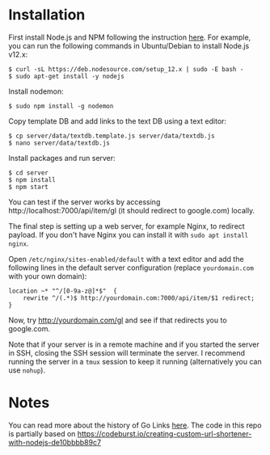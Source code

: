# Installation

First install Node.js and NPM following the instruction [here](https://github.com/nodesource/distributions/blob/master/README.md).
For example, you can run the following commands in Ubuntu/Debian to install Node.js v12.x:
```
$ curl -sL https://deb.nodesource.com/setup_12.x | sudo -E bash -
$ sudo apt-get install -y nodejs
```

Install nodemon:
```
$ sudo npm install -g nodemon
```

Copy template DB and add links to the text DB using a text editor:
```
$ cp server/data/textdb.template.js server/data/textdb.js
$ nano server/data/textdb.js
```

Install packages and run server:
```
$ cd server
$ npm install
$ npm start
```

You can test if the server works by accessing http://localhost:7000/api/item/gl (it should redirect to google.com) locally.

The final step is setting up a web server, for example Nginx, to redirect payload. If you don't have Nginx you can install it with `sudo apt install nginx`.

Open `/etc/nginx/sites-enabled/default` with a text editor and add the following lines
in the default server configuration (replace `yourdomain.com` with your own domain):
```
location ~* "^/[0-9a-z@]*$"  {
    rewrite ^/(.*)$ http://yourdomain.com:7000/api/item/$1 redirect;
}
```

Now, try http://yourdomain.com/gl and see if that redirects you to google.com.

Note that if your server is in a remote machine and if you started the server in SSH, closing the SSH session will terminate the server. I recommend running the server in a `tmux` session to keep it running (alternatively you can use `nohup`).

# Notes

You can read more about the history of Go Links [here](https://medium.com/@golinks/the-full-history-of-go-links-and-the-golink-system-cbc6d2c8bb3). The code in this repo is partially based on https://codeburst.io/creating-custom-url-shortener-with-nodejs-de10bbbb89c7
